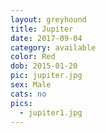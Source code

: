 ```yaml
---
layout: greyhound
title: Jupiter
date: 2017-09-04
category: available
color: Red
dob: 2015-01-20
pic: jupiter.jpg
sex: Male
cats: no
pics:
  - jupiter1.jpg
---
```


